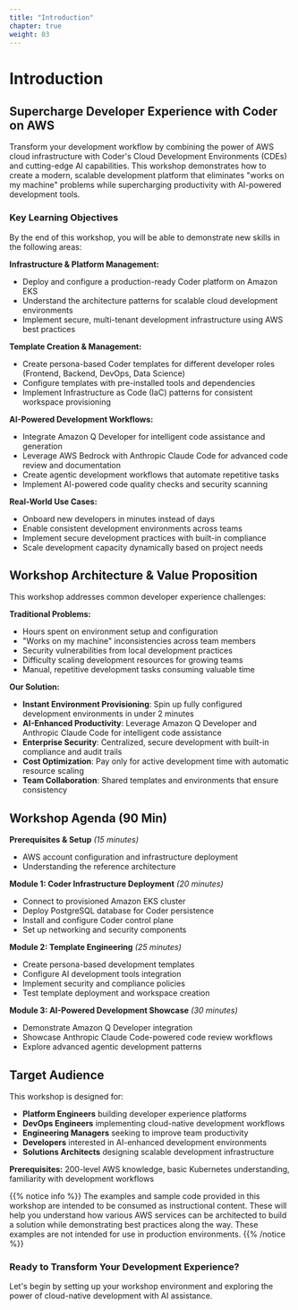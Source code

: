 ```yaml
---
title: "Introduction"
chapter: true
weight: 03
---
```


# Introduction

## Supercharge Developer Experience with Coder on AWS

Transform your development workflow by combining the power of AWS cloud infrastructure with Coder's Cloud Development Environments (CDEs) and cutting-edge AI capabilities. This workshop demonstrates how to create a modern, scalable development platform that eliminates "works on my machine" problems while supercharging productivity with AI-powered development tools.

### Key Learning Objectives

By the end of this workshop, you will be able to demonstrate new skills in the following areas:

**Infrastructure & Platform Management:**
- Deploy and configure a production-ready Coder platform on Amazon EKS
- Understand the architecture patterns for scalable cloud development environments
- Implement secure, multi-tenant development infrastructure using AWS best practices

**Template Creation & Management:**
- Create persona-based Coder templates for different developer roles (Frontend, Backend, DevOps, Data Science)
- Configure templates with pre-installed tools and dependencies
- Implement Infrastructure as Code (IaC) patterns for consistent workspace provisioning

**AI-Powered Development Workflows:**
- Integrate Amazon Q Developer for intelligent code assistance and generation
- Leverage AWS Bedrock with Anthropic Claude Code for advanced code review and documentation
- Create agentic development workflows that automate repetitive tasks
- Implement AI-powered code quality checks and security scanning

**Real-World Use Cases:**
- Onboard new developers in minutes instead of days
- Enable consistent development environments across teams
- Implement secure development practices with built-in compliance
- Scale development capacity dynamically based on project needs

## Workshop Architecture & Value Proposition

This workshop addresses common developer experience challenges:

**Traditional Problems:**
- Hours spent on environment setup and configuration
- "Works on my machine" inconsistencies across team members
- Security vulnerabilities from local development practices
- Difficulty scaling development resources for growing teams
- Manual, repetitive development tasks consuming valuable time

**Our Solution:**
- **Instant Environment Provisioning**: Spin up fully configured development environments in under 2 minutes
- **AI-Enhanced Productivity**: Leverage Amazon Q Developer and Anthropic Claude Code for intelligent code assistance
- **Enterprise Security**: Centralized, secure development with built-in compliance and audit trails
- **Cost Optimization**: Pay only for active development time with automatic resource scaling
- **Team Collaboration**: Shared templates and environments that ensure consistency

## Workshop Agenda (90 Min)

**Prerequisites & Setup** *(15 minutes)*
- AWS account configuration and infrastructure deployment
- Understanding the reference architecture

**Module 1: Coder Infrastructure Deployment** *(20 minutes)*
- Connect to provisioned Amazon EKS cluster
- Deploy PostgreSQL database for Coder persistence
- Install and configure Coder control plane
- Set up networking and security components

**Module 2: Template Engineering** *(25 minutes)*
- Create persona-based development templates
- Configure AI development tools integration
- Implement security and compliance policies
- Test template deployment and workspace creation

**Module 3: AI-Powered Development Showcase** *(30 minutes)*
- Demonstrate Amazon Q Developer integration
- Showcase Anthropic Claude Code-powered code review workflows
- Explore advanced agentic development patterns

## Target Audience

This workshop is designed for:
- **Platform Engineers** building developer experience platforms
- **DevOps Engineers** implementing cloud-native development workflows  
- **Engineering Managers** seeking to improve team productivity
- **Developers** interested in AI-enhanced development environments
- **Solutions Architects** designing scalable development infrastructure

**Prerequisites:** 200-level AWS knowledge, basic Kubernetes understanding, familiarity with development workflows

{{% notice info %}}
The examples and sample code provided in this workshop are intended to be consumed as instructional content. These will help you understand how various AWS services can be architected to build a solution while demonstrating best practices along the way. These examples are not intended for use in production environments.
{{% /notice %}}

### Ready to Transform Your Development Experience?
Let's begin by setting up your workshop environment and exploring the power of cloud-native development with AI assistance.